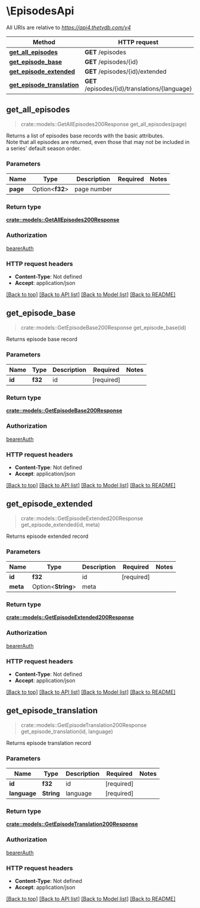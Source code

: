 # \EpisodesApi

All URIs are relative to *https://api4.thetvdb.com/v4*

Method | HTTP request | Description
------------- | ------------- | -------------
[**get_all_episodes**](EpisodesApi.md#get_all_episodes) | **GET** /episodes | 
[**get_episode_base**](EpisodesApi.md#get_episode_base) | **GET** /episodes/{id} | 
[**get_episode_extended**](EpisodesApi.md#get_episode_extended) | **GET** /episodes/{id}/extended | 
[**get_episode_translation**](EpisodesApi.md#get_episode_translation) | **GET** /episodes/{id}/translations/{language} | 



## get_all_episodes

> crate::models::GetAllEpisodes200Response get_all_episodes(page)


Returns a list of episodes base records with the basic attributes.<br> Note that all episodes are returned, even those that may not be included in a series' default season order.

### Parameters


Name | Type | Description  | Required | Notes
------------- | ------------- | ------------- | ------------- | -------------
**page** | Option<**f32**> | page number |  |

### Return type

[**crate::models::GetAllEpisodes200Response**](getAllEpisodes_200_response.md)

### Authorization

[bearerAuth](../README.md#bearerAuth)

### HTTP request headers

- **Content-Type**: Not defined
- **Accept**: application/json

[[Back to top]](#) [[Back to API list]](../README.md#documentation-for-api-endpoints) [[Back to Model list]](../README.md#documentation-for-models) [[Back to README]](../README.md)


## get_episode_base

> crate::models::GetEpisodeBase200Response get_episode_base(id)


Returns episode base record

### Parameters


Name | Type | Description  | Required | Notes
------------- | ------------- | ------------- | ------------- | -------------
**id** | **f32** | id | [required] |

### Return type

[**crate::models::GetEpisodeBase200Response**](getEpisodeBase_200_response.md)

### Authorization

[bearerAuth](../README.md#bearerAuth)

### HTTP request headers

- **Content-Type**: Not defined
- **Accept**: application/json

[[Back to top]](#) [[Back to API list]](../README.md#documentation-for-api-endpoints) [[Back to Model list]](../README.md#documentation-for-models) [[Back to README]](../README.md)


## get_episode_extended

> crate::models::GetEpisodeExtended200Response get_episode_extended(id, meta)


Returns episode extended record

### Parameters


Name | Type | Description  | Required | Notes
------------- | ------------- | ------------- | ------------- | -------------
**id** | **f32** | id | [required] |
**meta** | Option<**String**> | meta |  |

### Return type

[**crate::models::GetEpisodeExtended200Response**](getEpisodeExtended_200_response.md)

### Authorization

[bearerAuth](../README.md#bearerAuth)

### HTTP request headers

- **Content-Type**: Not defined
- **Accept**: application/json

[[Back to top]](#) [[Back to API list]](../README.md#documentation-for-api-endpoints) [[Back to Model list]](../README.md#documentation-for-models) [[Back to README]](../README.md)


## get_episode_translation

> crate::models::GetEpisodeTranslation200Response get_episode_translation(id, language)


Returns episode translation record

### Parameters


Name | Type | Description  | Required | Notes
------------- | ------------- | ------------- | ------------- | -------------
**id** | **f32** | id | [required] |
**language** | **String** | language | [required] |

### Return type

[**crate::models::GetEpisodeTranslation200Response**](getEpisodeTranslation_200_response.md)

### Authorization

[bearerAuth](../README.md#bearerAuth)

### HTTP request headers

- **Content-Type**: Not defined
- **Accept**: application/json

[[Back to top]](#) [[Back to API list]](../README.md#documentation-for-api-endpoints) [[Back to Model list]](../README.md#documentation-for-models) [[Back to README]](../README.md)

